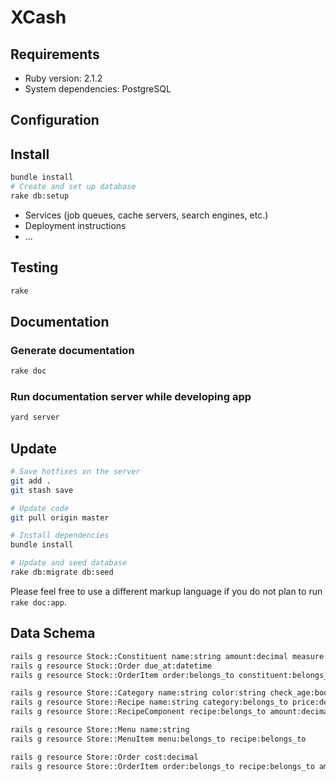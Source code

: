 # XCash

## Requirements

* Ruby version: 2.1.2
* System dependencies: PostgreSQL

## Configuration

## Install

```bash
bundle install
# Create and set up database
rake db:setup
```

* Services (job queues, cache servers, search engines, etc.)
* Deployment instructions
* ...

## Testing

```bash
rake
```

## Documentation

### Generate documentation

```bash
rake doc
```

### Run documentation server while developing app

```bash
yard server
```

## Update

```bash
# Save hotfixes on the server
git add .
git stash save

# Update code
git pull origin master

# Install dependencies
bundle install

# Update and seed database
rake db:migrate db:seed
```

Please feel free to use a different markup language if you do not plan to run `rake doc:app`.

## Data Schema

```bash
rails g resource Stock::Constituent name:string amount:decimal measure:string
rails g resource Stock::Order due_at:datetime
rails g resource Stock::OrderItem order:belongs_to constituent:belongs_to amount:decimal measure:string

rails g resource Store::Category name:string color:string check_age:boolean show_recipe:boolean parent:belongs_to lft:integer rgt:integer depth:integer
rails g resource Store::Recipe name:string category:belongs_to price:decimal color:string check_age:boolean show_recipe:boolean
rails g resource Store::RecipeComponent recipe:belongs_to amount:decimal measure:string constituent:belongs_to

rails g resource Store::Menu name:string 
rails g resource Store::MenuItem menu:belongs_to recipe:belongs_to

rails g resource Store::Order cost:decimal
rails g resource Store::OrderItem order:belongs_to recipe:belongs_to amount:integer cost:decimal

```
